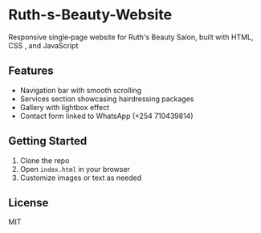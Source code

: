 # Ruth-s-Beauty-Website
Responsive single‑page website for Ruth's  Beauty Salon, built with HTML, CSS , and  JavaScript

## Features
- Navigation bar with smooth scrolling  
- Services section showcasing hairdressing packages  
- Gallery with lightbox effect  
- Contact form linked to WhatsApp (+254 710439814)  

## Getting Started
1. Clone the repo  
2. Open `index.html` in your browser  
3. Customize images or text as needed  

## License
MIT  

